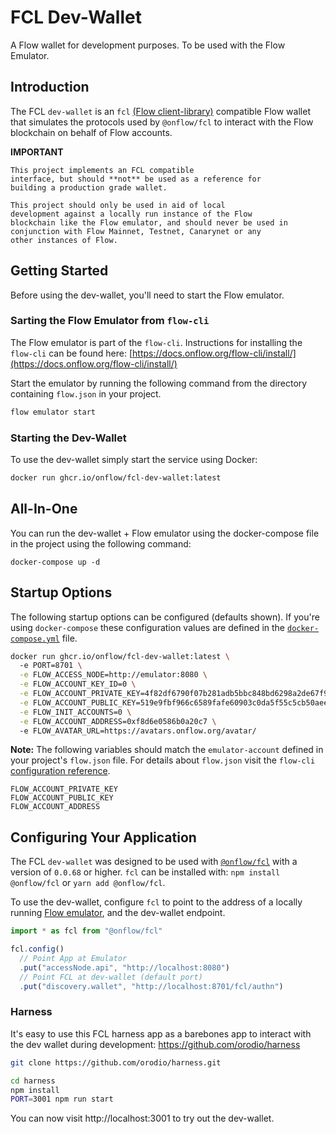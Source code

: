 # FCL Dev-Wallet

A Flow wallet for development purposes. To be used with the Flow Emulator.

## Introduction

The FCL `dev-wallet` is an `fcl` [(Flow client-library)](https://github.com/onflow-flow-js-sdk) compatible Flow wallet that simulates the protocols used by `@onflow/fcl` to interact with the Flow blockchain on behalf of Flow accounts.

**IMPORTANT**

```
This project implements an FCL compatible
interface, but should **not** be used as a reference for
building a production grade wallet.

This project should only be used in aid of local
development against a locally run instance of the Flow
blockchain like the Flow emulator, and should never be used in
conjunction with Flow Mainnet, Testnet, Canarynet or any
other instances of Flow.
```

## Getting Started

Before using the dev-wallet, you'll need to start the Flow emulator.
### Sarting the Flow Emulator from `flow-cli`

The Flow emulator is part of the `flow-cli`. Instructions for installing the `flow-cli` can be found here: [https://docs.onflow.org/flow-cli/install/](https://docs.onflow.org/flow-cli/install/)

Start the emulator by running the following command from the directory containing `flow.json` in your project.

```sh
flow emulator start
```
### Starting the Dev-Wallet

To use the dev-wallet simply start the service using Docker:

```bash
docker run ghcr.io/onflow/fcl-dev-wallet:latest
```

## All-In-One

You can run the dev-wallet + Flow emulator using the docker-compose file in the project using the following command:

```
docker-compose up -d
```
## Startup Options

The following startup options can be configured (defaults shown). If you're using `docker-compose` these configuration values are defined in the [`docker-compose.yml`](https://github.com/onflow/fcl-dev-wallet/docker-compose.yml) file.

```bash
docker run ghcr.io/onflow/fcl-dev-wallet:latest \ 
  -e PORT=8701 \
  -e FLOW_ACCESS_NODE=http://emulator:8080 \
  -e FLOW_ACCOUNT_KEY_ID=0 \
  -e FLOW_ACCOUNT_PRIVATE_KEY=4f82df6790f07b281adb5bbc848bd6298a2de67f94bdfac7a400d5a1b893de5 \
  -e FLOW_ACCOUNT_PUBLIC_KEY=519e9fbf966c6589fafe60903c0da5f55c5cb50aee5d870f097b35dfb6de13c170718cd92f50811cdd9290e51c2766440b696e0423a5031ae482cca79e3c479 \
  -e FLOW_INIT_ACCOUNTS=0 \
  -e FLOW_ACCOUNT_ADDRESS=0xf8d6e0586b0a20c7 \ 
  -e FLOW_AVATAR_URL=https://avatars.onflow.org/avatar/ 
```

**Note:** The following variables should match the `emulator-account` defined in your project's `flow.json` file.
 For details about `flow.json` visit the `flow-cli` [configuration reference](https://docs.onflow.org/flow-cli/configuration/).

```
FLOW_ACCOUNT_PRIVATE_KEY
FLOW_ACCOUNT_PUBLIC_KEY
FLOW_ACCOUNT_ADDRESS
```
## Configuring Your Application

The FCL `dev-wallet` was designed to be used with [`@onflow/fcl`](https://github.com/onflow/flow-js-sdk) with a version of `0.0.68` or higher. `fcl` can be installed with: `npm install @onflow/fcl` or `yarn add @onflow/fcl`.


To use the dev-wallet, configure `fcl` to point to the address of a locally running [Flow emulator](#emulator), and the dev-wallet endpoint.

```javascript
import * as fcl from "@onflow/fcl"

fcl.config()
  // Point App at Emulator
  .put("accessNode.api", "http://localhost:8080") 
  // Point FCL at dev-wallet (default port)
  .put("discovery.wallet", "http://localhost:8701/fcl/authn") 
```


### Harness

It's easy to use this FCL harness app as a barebones
app to interact with the dev wallet during development:
https://github.com/orodio/harness

```sh
git clone https://github.com/orodio/harness.git

cd harness
npm install
PORT=3001 npm run start
```

You can now visit http://localhost:3001 to try out the dev-wallet.
